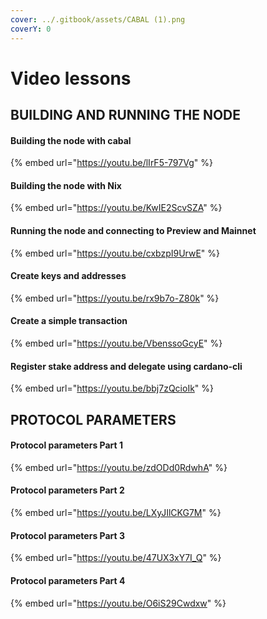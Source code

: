 ```yaml
---
cover: ../.gitbook/assets/CABAL (1).png
coverY: 0
---
```


# Video lessons

## BUILDING AND RUNNING THE NODE

#### Building the node with cabal

{% embed url="https://youtu.be/lIrF5-797Vg" %}

#### Building the node with Nix

{% embed url="https://youtu.be/KwIE2ScvSZA" %}

#### Running the node and connecting to Preview and Mainnet

{% embed url="https://youtu.be/cxbzpI9UrwE" %}

#### Create keys and addresses

{% embed url="https://youtu.be/rx9b7o-Z80k" %}

#### Create a simple transaction

{% embed url="https://youtu.be/VbenssoGcyE" %}

#### Register stake address and delegate using cardano-cli&#x20;

{% embed url="https://youtu.be/bbj7zQcioIk" %}

## PROTOCOL PARAMETERS

#### Protocol parameters Part 1

{% embed url="https://youtu.be/zdODd0RdwhA" %}

#### Protocol parameters Part 2

{% embed url="https://youtu.be/LXyJIlCKG7M" %}

#### Protocol parameters Part 3

{% embed url="https://youtu.be/47UX3xY7I_Q" %}

#### Protocol parameters Part 4

{% embed url="https://youtu.be/O6iS29Cwdxw" %}
